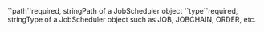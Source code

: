 <tr><td>``path``</td><td>required, string</td><td>Path of a JobScheduler object</td><td></td><td></td></tr>
<tr><td>``type``</td><td>required, string</td><td>Type of a JobScheduler object such as JOB, JOBCHAIN, ORDER, etc.</td><td></td><td></td></tr>
